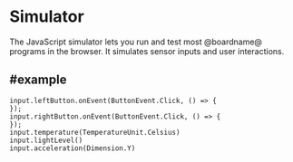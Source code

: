# Simulator

The JavaScript simulator lets you run and test most @boardname@ programs in the browser.
It simulates sensor inputs and user interactions.

##  #example

```sim
input.leftButton.onEvent(ButtonEvent.Click, () => {
});
input.rightButton.onEvent(ButtonEvent.Click, () => {
});
input.temperature(TemperatureUnit.Celsius)
input.lightLevel()
input.acceleration(Dimension.Y)
```
